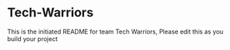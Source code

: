 # Tech-Warriors
This is the initiated README for team Tech Warriors, Please edit this as you build your project
